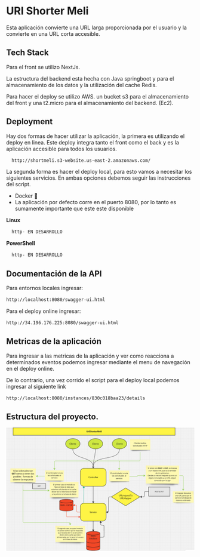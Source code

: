 
# URl Shorter Meli

Esta aplicación convierte una URL larga proporcionada por el usuario y la convierte en una URL corta accesible.




## Tech Stack

Para el front se utilizo NextJs. 

La estructura del backend esta hecha con Java springboot y para el almacenamiento de los datos y la utilización del cache Redis.

Para hacer el deploy se utilizo AWS. un bucket s3 para el almacenamiento del front y una t2.micro para el almacenamiento del backend. (Ec2).





## Deployment

Hay dos formas de hacer utilizar la aplicación, la primera es utilizando el deploy en linea. Este deploy integra tanto el front como el back y es la aplicación accesible para todos los usuarios.

```bash
  http://shortmeli.s3-website.us-east-2.amazonaws.com/
```
La segunda forma es hacer el deploy local, para esto vamos a necesitar los siguientes servicios.
En ambas opciones debemos seguir las instrucciones del script.

- Docker 🐳
- La aplicación por defecto corre en el puerto 8080, por lo tanto es sumamente importante que este este disponible

**Linux**
```bash  
  http- EN DESARROLLO 
```


**PowerShell**
```bash  
  http- EN DESARROLLO 
```

## Documentación de la API

Para entornos locales ingresar:
```bash  
http://localhost:8080/swagger-ui.html
```

Para el deploy online ingresar:
```bash  
http://34.196.176.225:8080/swagger-ui.html
```

## Metricas de la aplicación

Para ingresar a las metricas de la aplicación y ver como reacciona a determinados eventos podemos ingresar mediante el menu de navegación en el deploy online. 

De lo contrario, una vez corrido el script para el deploy local podemos ingresar al siguiente link

```bash  
http://localhost:8080/instances/830c018baa23/details
```

## Estructura del proyecto.
![image](https://github.com/MaxiCattaneoCvetic/UrlShorterMeliBackend/blob/main/Estructura%20general.jpg)
